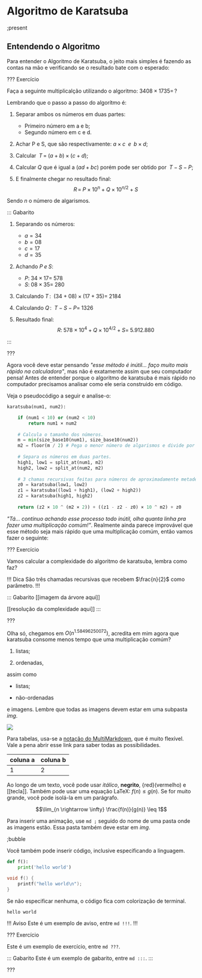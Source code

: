 Algoritmo de Karatsuba
======

;present

Entendendo o Algoritmo
---------

Para entender o Algoritmo de Karatsuba, o jeito mais simples é fazendo as contas na mão e verificando se o resultado bate com o esperado:

??? Exercício

Faça a seguinte multiplicalção utilizando o algoritmo: $3408 \times 1735 = \,?$

Lembrando que o passo a passo do algorítmo é:
1. Separar ambos os números em duas partes:
    * Primeiro número em a e b;
    * Segundo número em c e d.

2. Achar P e S, que são respectivamente: $a \times c \; \; e \; \; b \times d$;

3. Calcular  $\; T \, = \; (a + b) \times (c + d)$;

4. Calcular $Q$ que é igual a $(ad + bc)$ porém pode ser obtido por $\; T - S - P$;

5. E finalmente chegar no resultado final:
$$R \, = \; P \times 10^n + Q \times 10^{n/2} + S$$

Sendo $n$ o número de algarismos.

::: Gabarito
1. Separando os números:

    * $a = 34$
    * $b = 08$
    * $c = 17$
    * $d = 35$

2. Achando $P \; e \; S$:

    * $P: \; 34 \times 17 = \; 578$
    * $S: \; 08 \times 35 = \; 280$

3. Calculando $T \,$: $\; (34 + 08) \times (17 + 35) = \; 2184$

4. Calculando $Q \,$: $\; T - S - P = \; 1326$

5. Resultado final:
$$R: \; 578 \times 10^4 + Q \times 10^{4/2} + S = \; 5.912.880$$

:::

???

Agora você deve estar pensando *"esse método é inútil... faço muito mais rápido na calculadora"*, mas não é exatamente assim que seu computador pensa! Antes de entender porque o algoritmo de karatsuba é mais rápido no computador precisamos analisar como ele seria construido em código.

Veja o pseudocódigo a seguir e analise-o:

``` py
karatsuba(num1, num2):

    if (num1 < 10) or (num2 < 10)
        return num1 × num2
    
    # Calcula o tamanho dos números. 
    m = min(size_base10(num1), size_base10(num2))
    m2 = floor(m / 2) # Pega o menor número de algarismos e divide por 2 
    
    # Separa os números em duas partes. 
    high1, low1 = split_at(num1, m2)
    high2, low2 = split_at(num2, m2)
    
    # 3 chamas recursivas feitas para números de aproximadamente metade do tamanho (n/2). 
    z0 = karatsuba(low1, low2)
    z1 = karatsuba((low1 + high1), (low2 + high2))
    z2 = karatsuba(high1, high2)
    
    return (z2 × 10 ^ (m2 × 2)) + ((z1 - z2 - z0) × 10 ^ m2) + z0
``` 

*"Tá... continuo achando esse processo todo inútil, olha quanta linha pra fazer uma multiplicação comúm!"*. Realmente ainda parece improvável que esse método seja mais rápido que uma multiplicação comúm, então vamos fazer o seguinte:

??? Exercício

Vamos calcular a complexidade do algoritmo de karatsuba, lembra como faz? 

!!! Dica
São três chamadas recursivas que recebem $\frac{n}{2}$ como parâmetro.
!!!

::: Gabarito
[[imagem da árvore aqui]]

[[resolução da complexidade aqui]]
:::

???

Olha só, chegamos em $O(n^{1.58496250072})$, acredita em mim agora que karatsuba consome menos tempo que uma multiplicação comúm?

1. listas;

2. ordenadas,

assim como

* listas;

* não-ordenadas

e imagens. Lembre que todas as imagens devem estar em uma subpasta *img*.

![](logo.png)

Para tabelas, usa-se a [notação do
MultiMarkdown](https://fletcher.github.io/MultiMarkdown-6/syntax/tables.html),
que é muito flexível. Vale a pena abrir esse link para saber todas as
possibilidades.

| coluna a | coluna b |
|----------|----------|
| 1        | 2        |

Ao longo de um texto, você pode usar *itálico*, **negrito**, {red}(vermelho) e
[[tecla]]. Também pode usar uma equação LaTeX: $f(n) \leq g(n)$. Se for muito
grande, você pode isolá-la em um parágrafo.

$$\lim_{n \rightarrow \infty} \frac{f(n)}{g(n)} \leq 1$$

Para inserir uma animação, use `md ;` seguido do nome de uma pasta onde as
imagens estão. Essa pasta também deve estar em *img*.

;bubble

Você também pode inserir código, inclusive especificando a linguagem.

``` py
def f():
    print('hello world')
```

``` c
void f() {
    printf("hello world\n");
}
```

Se não especificar nenhuma, o código fica com colorização de terminal.

```
hello world
```


!!! Aviso
Este é um exemplo de aviso, entre `md !!!`.
!!!


??? Exercício

Este é um exemplo de exercício, entre `md ???`.

::: Gabarito
Este é um exemplo de gabarito, entre `md :::`.
:::

???
